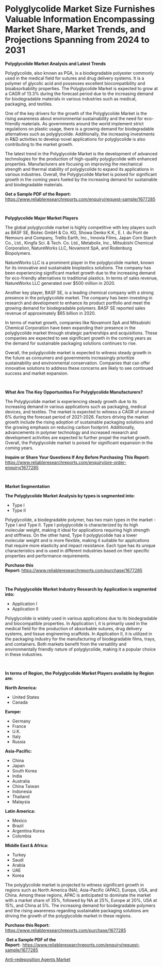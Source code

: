 <p><h1>Polyglycolide Market Size Furnishes Valuable Information Encompassing Market Share, Market Trends, and Projections Spanning from 2024 to 2031</h1></p><p><strong>Polyglycolide Market Analysis and Latest Trends</strong></p>
<p><p>Polyglycolide, also known as PGA, is a biodegradable polyester commonly used in the medical field for sutures and drug delivery systems. It is a polymer of glycolic acid and possesses excellent biocompatibility and bioabsorbability properties. The Polyglycolide Market is expected to grow at a CAGR of 13.3% during the forecast period due to the increasing demand for biodegradable materials in various industries such as medical, packaging, and textiles.</p><p>One of the key drivers for the growth of the Polyglycolide Market is the rising awareness about environmental sustainability and the need for eco-friendly materials. As governments around the world implement strict regulations on plastic usage, there is a growing demand for biodegradable alternatives such as polyglycolide. Additionally, the increasing investments in R&D activities to develop novel applications for polyglycolide is also contributing to the market growth.</p><p>The latest trend in the Polyglycolide Market is the development of advanced technologies for the production of high-quality polyglycolide with enhanced properties. Manufacturers are focusing on improving the mechanical strength and thermal stability of polyglycolide to expand its applications in various industries. Overall, the Polyglycolide Market is poised for significant growth in the coming years fueled by the increasing demand for sustainable and biodegradable materials.</p></p>
<p><strong>Get a Sample PDF of the Report:&nbsp;</strong> <a href="https://www.reliableresearchreports.com/enquiry/request-sample/1677285">https://www.reliableresearchreports.com/enquiry/request-sample/1677285</a></p>
<p>&nbsp;</p>
<p><strong>Polyglycolide Major Market Players</strong></p>
<p><p>The global polyglycolide market is highly competitive with key players such as BASF SE, Biotec GmbH & Co. KG, Showa Denko K.K., E. I. du Pont de Nemours and Company, Trellis Earth, Inc., Innovia Films, Japan Corn Starch Co., Ltd., Kingfa Sci. & Tech. Co. Ltd., Metabolix, Inc., Mitsubishi Chemical Corporation, NatureWorks LLC, Novamont SpA, and Rodenburg Biopolymers.</p><p>NatureWorks LLC is a prominent player in the polyglycolide market, known for its innovative and sustainable bioplastics solutions. The company has been experiencing significant market growth due to the increasing demand for eco-friendly alternatives to traditional plastics. In terms of sales revenue, NatureWorks LLC generated over $500 million in 2020.</p><p>Another key player, BASF SE, is a leading chemical company with a strong presence in the polyglycolide market. The company has been investing in research and development to enhance its product portfolio and meet the growing demand for biodegradable polymers. BASF SE reported sales revenue of approximately $65 billion in 2020.</p><p>In terms of market growth, companies like Novamont SpA and Mitsubishi Chemical Corporation have been expanding their presence in the polyglycolide market through strategic partnerships and acquisitions. These companies are expected to see significant growth in the coming years as the demand for sustainable packaging solutions continues to rise.</p><p>Overall, the polyglycolide market is expected to witness steady growth in the future as consumers and governments increasingly prioritize sustainability and environmental conservation. Companies that can offer innovative solutions to address these concerns are likely to see continued success and market expansion.</p></p>
<p>&nbsp;</p>
<p><strong>What Are The Key Opportunities For Polyglycolide Manufacturers?</strong></p>
<p><p>The Polyglycolide market is experiencing steady growth due to its increasing demand in various applications such as packaging, medical devices, and textiles. The market is expected to witness a CAGR of around 6% during the forecast period of 2021-2026. Factors driving the market growth include the rising adoption of sustainable packaging solutions and the growing emphasis on reducing carbon footprint. Additionally, advancements in polymer technology and increased research and development activities are expected to further propel the market growth. Overall, the Polyglycolide market is poised for significant expansion in the coming years.</p></p>
<p><strong>Inquire or Share Your Questions If Any Before Purchasing This Report:</strong> <a href="https://www.reliableresearchreports.com/enquiry/pre-order-enquiry/1677285">https://www.reliableresearchreports.com/enquiry/pre-order-enquiry/1677285</a></p>
<p>&nbsp;</p>
<p><strong>Market Segmentation</strong></p>
<p><strong>The Polyglycolide Market Analysis by types is segmented into:</strong></p>
<p><ul><li>Type I</li><li>Type II</li></ul></p>
<p><p>Polyglycolide, a biodegradable polymer, has two main types in the market - Type I and Type II. Type I polyglycolide is characterized by its high molecular weight, making it ideal for applications requiring high strength and stiffness. On the other hand, Type II polyglycolide has a lower molecular weight and is more flexible, making it suitable for applications that require more elasticity and impact resistance. Each type has its unique characteristics and is used in different industries based on their specific properties and performance requirements.</p></p>
<p><strong>Purchase this Report:&nbsp;</strong><a href="https://www.reliableresearchreports.com/purchase/1677285">https://www.reliableresearchreports.com/purchase/1677285</a></p>
<p>&nbsp;</p>
<p><strong>The Polyglycolide Market Industry Research by Application is segmented into:</strong></p>
<p><ul><li>Application I</li><li>Application II</li></ul></p>
<p><p>Polyglycolide is widely used in various applications due to its biodegradable and biocompatible properties. In Application I, it is primarily used in the medical field for the production of absorbable sutures, drug delivery systems, and tissue engineering scaffolds. In Application II, it is utilized in the packaging industry for the manufacturing of biodegradable films, trays, and containers. Both markets benefit from the versatility and environmentally friendly nature of polyglycolide, making it a popular choice in these industries.</p></p>
<p>&nbsp;</p>
<p><strong>In terms of Region, the Polyglycolide Market Players available by Region are:</strong></p>
<p>
    <p> <strong> North America: </strong>
        <ul>
            <li>United States</li>
            <li>Canada</li>
        </ul>
        </p> 
    <p> <strong> Europe: </strong>
        <ul>
            <li>Germany</li>
            <li>France</li>
            <li>U.K.</li>
            <li>Italy</li>
            <li>Russia</li>
        </ul>
        </p> 
    <p> <strong> Asia-Pacific: </strong>
        <ul>
            <li>China</li>
            <li>Japan</li>
            <li>South Korea</li>
            <li>India</li>
            <li>Australia</li>
            <li>China Taiwan</li>
            <li>Indonesia</li>
            <li>Thailand</li>
            <li>Malaysia</li>
        </ul>
        </p> 
    <p> <strong> Latin America: </strong>
        <ul>
            <li>Mexico</li>
            <li>Brazil</li>
            <li>Argentina Korea</li>
            <li>Colombia</li>
        </ul>
        </p> 
    <p> <strong> Middle East & Africa: </strong>
        <ul>
            <li>Turkey</li>
            <li>Saudi</li>
            <li>Arabia</li>
            <li>UAE</li>
            <li>Korea</li>
        </ul>
    </p>
    </p>
<p><p>The polyglycolide market is projected to witness significant growth in regions such as North America (NA), Asia-Pacific (APAC), Europe, USA, and China. Among these regions, APAC is anticipated to dominate the market with a market share of 35%, followed by NA at 25%, Europe at 20%, USA at 15%, and China at 5%. The increasing demand for biodegradable polymers and the rising awareness regarding sustainable packaging solutions are driving the growth of the polyglycolide market in these regions.</p></p>
<p><strong>Purchase this Report: </strong><a href="https://www.reliableresearchreports.com/purchase/1677285">https://www.reliableresearchreports.com/purchase/1677285</a></p>
<p>&nbsp;<strong>Get a Sample PDF of the Report:&nbsp;&nbsp;</strong><a href="https://www.reliableresearchreports.com/enquiry/request-sample/1677285">https://www.reliableresearchreports.com/enquiry/request-sample/1677285</a></p>
<p><strong></strong></p>
<p><p><a href="https://github.com/vimar16th/Market-Research-Report-List-3/blob/main/anti-redeposition-agents-market.md">Anti-redeposition Agents Market</a></p></p>